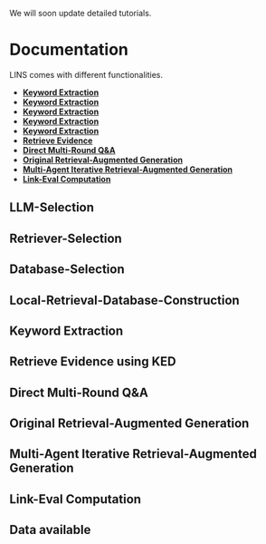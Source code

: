 We will soon update detailed tutorials.

# Documentation 

LINS comes with different functionalities.
- [**Keyword Extraction**](#LLM-Selection)
- [**Keyword Extraction**](#Retriever-Selection)
- [**Keyword Extraction**](#Database-Selection)
- [**Keyword Extraction**](#Database-Selection)
- [**Keyword Extraction**](#Local-Retrieval-Database-Construction)
- [**Retrieve Evidence**](#retrieve-evidence)
- [**Direct Multi-Round Q&A**](#direct-multi-round-qa)
- [**Original Retrieval-Augmented Generation**](#original-retrieval-augmented-generation)
- [**Multi-Agent Iterative Retrieval-Augmented Generation**](#multi-agent-iterative-retrieval-augmented-generation)
- [**Link-Eval Computation**](#link-eval-computation)

## LLM-Selection

## Retriever-Selection

## Database-Selection

## Local-Retrieval-Database-Construction

## Keyword Extraction

## Retrieve Evidence using KED

## Direct Multi-Round Q&A

## Original Retrieval-Augmented Generation

## Multi-Agent Iterative Retrieval-Augmented Generation

## Link-Eval Computation

## Data available
